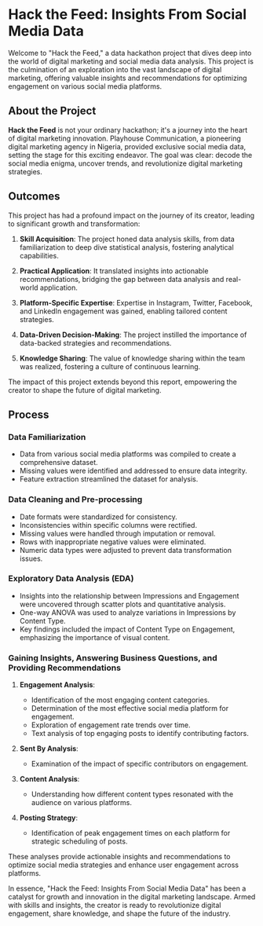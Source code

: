 # Hack the Feed: Insights From Social Media Data

Welcome to "Hack the Feed," a data hackathon project that dives deep into the world of digital marketing and social media data analysis. This project is the culmination of an exploration into the vast landscape of digital marketing, offering valuable insights and recommendations for optimizing engagement on various social media platforms.

## About the Project

**Hack the Feed** is not your ordinary hackathon; it's a journey into the heart of digital marketing innovation. Playhouse Communication, a pioneering digital marketing agency in Nigeria, provided exclusive social media data, setting the stage for this exciting endeavor. The goal was clear: decode the social media enigma, uncover trends, and revolutionize digital marketing strategies.

## Outcomes

This project has had a profound impact on the journey of its creator, leading to significant growth and transformation:

1. **Skill Acquisition**: The project honed data analysis skills, from data familiarization to deep dive statistical analysis, fostering analytical capabilities.

2. **Practical Application**: It translated insights into actionable recommendations, bridging the gap between data analysis and real-world application.

3. **Platform-Specific Expertise**: Expertise in Instagram, Twitter, Facebook, and LinkedIn engagement was gained, enabling tailored content strategies.

4. **Data-Driven Decision-Making**: The project instilled the importance of data-backed strategies and recommendations.

5. **Knowledge Sharing**: The value of knowledge sharing within the team was realized, fostering a culture of continuous learning.

The impact of this project extends beyond this report, empowering the creator to shape the future of digital marketing.

## Process

### Data Familiarization

- Data from various social media platforms was compiled to create a comprehensive dataset.
- Missing values were identified and addressed to ensure data integrity.
- Feature extraction streamlined the dataset for analysis.

### Data Cleaning and Pre-processing

- Date formats were standardized for consistency.
- Inconsistencies within specific columns were rectified.
- Missing values were handled through imputation or removal.
- Rows with inappropriate negative values were eliminated.
- Numeric data types were adjusted to prevent data transformation issues.

### Exploratory Data Analysis (EDA)

- Insights into the relationship between Impressions and Engagement were uncovered through scatter plots and quantitative analysis.
- One-way ANOVA was used to analyze variations in Impressions by Content Type.
- Key findings included the impact of Content Type on Engagement, emphasizing the importance of visual content.

### Gaining Insights, Answering Business Questions, and Providing Recommendations

1. **Engagement Analysis**:

   - Identification of the most engaging content categories.
   - Determination of the most effective social media platform for engagement.
   - Exploration of engagement rate trends over time.
   - Text analysis of top engaging posts to identify contributing factors.

2. **Sent By Analysis**:

   - Examination of the impact of specific contributors on engagement.

3. **Content Analysis**:

   - Understanding how different content types resonated with the audience on various platforms.

4. **Posting Strategy**:

   - Identification of peak engagement times on each platform for strategic scheduling of posts.

These analyses provide actionable insights and recommendations to optimize social media strategies and enhance user engagement across platforms.

In essence, "Hack the Feed: Insights From Social Media Data" has been a catalyst for growth and innovation in the digital marketing landscape. Armed with skills and insights, the creator is ready to revolutionize digital engagement, share knowledge, and shape the future of the industry.
